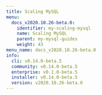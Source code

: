 ```yaml
---
title: Scaling MySQL
menu:
  docs_v2020.10.26-beta.0:
    identifier: my-scaling-mysql
    name: Scaling MySQL
    parent: my-mysql-guides
    weight: 43
menu_name: docs_v2020.10.26-beta.0
info:
  cli: v0.14.0-beta.5
  community: v0.14.0-beta.5
  enterprise: v0.1.0-beta.5
  installer: v0.14.0-beta.5
  version: v2020.10.26-beta.0
---
```


